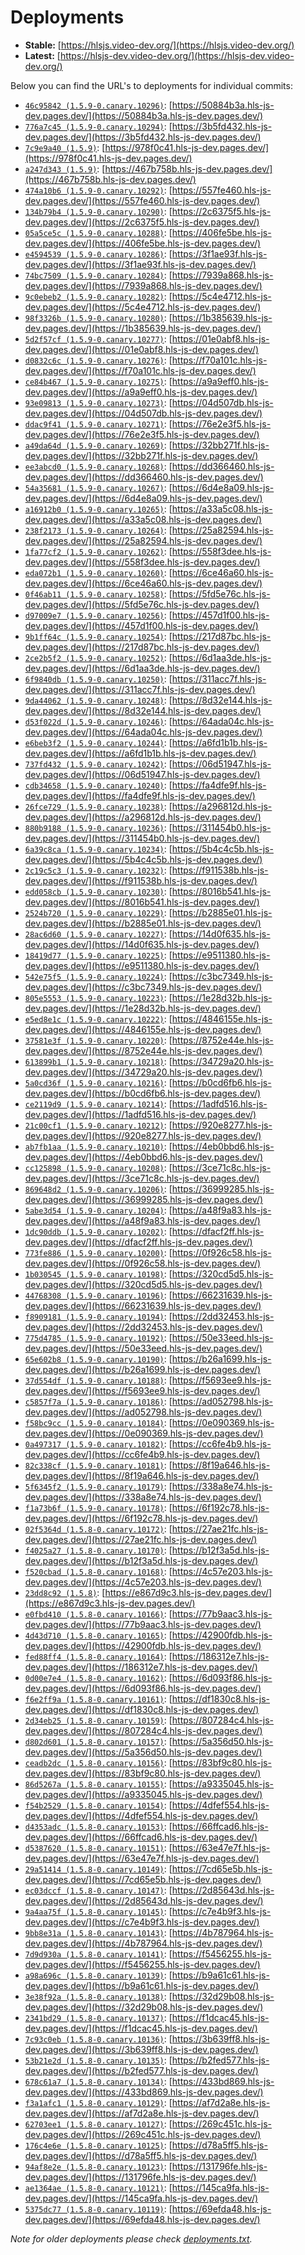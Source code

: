 # Deployments

- **Stable:** [https://hlsjs.video-dev.org/](https://hlsjs.video-dev.org/)
- **Latest:** [https://hlsjs-dev.video-dev.org/](https://hlsjs-dev.video-dev.org/)

Below you can find the URL's to deployments for individual commits:

- [`46c95842 (1.5.9-0.canary.10296)`](https://github.com/video-dev/hls.js/commit/46c958424151d5791f25c871a91d1640a6f03543): [https://50884b3a.hls-js-dev.pages.dev/](https://50884b3a.hls-js-dev.pages.dev/)
- [`776a7c45 (1.5.9-0.canary.10294)`](https://github.com/video-dev/hls.js/commit/776a7c45a1f1d2454dd6519f4eb17e29446501da): [https://3b5fd432.hls-js-dev.pages.dev/](https://3b5fd432.hls-js-dev.pages.dev/)
- [`7c9e9a40 (1.5.9)`](https://github.com/video-dev/hls.js/commit/7c9e9a40ff0e5351a1671ed385065535d6f74778): [https://978f0c41.hls-js-dev.pages.dev/](https://978f0c41.hls-js-dev.pages.dev/)
- [`a247d343 (1.5.9)`](https://github.com/video-dev/hls.js/commit/a247d343faf8575f146b1ac55b8667ab4b8b9f64): [https://467b758b.hls-js-dev.pages.dev/](https://467b758b.hls-js-dev.pages.dev/)
- [`474a10b6 (1.5.9-0.canary.10292)`](https://github.com/video-dev/hls.js/commit/474a10b68d1ed8d351b81cbac367cc1fcf104fc3): [https://557fe460.hls-js-dev.pages.dev/](https://557fe460.hls-js-dev.pages.dev/)
- [`134b79b4 (1.5.9-0.canary.10290)`](https://github.com/video-dev/hls.js/commit/134b79b4b6b2e500f6dd1041c27870ab6317ef21): [https://2c6375f5.hls-js-dev.pages.dev/](https://2c6375f5.hls-js-dev.pages.dev/)
- [`05a5ce5c (1.5.9-0.canary.10288)`](https://github.com/video-dev/hls.js/commit/05a5ce5cabfed6a27505b390eb57e0f6954b7a04): [https://406fe5be.hls-js-dev.pages.dev/](https://406fe5be.hls-js-dev.pages.dev/)
- [`e4594539 (1.5.9-0.canary.10286)`](https://github.com/video-dev/hls.js/commit/e45945393f7e46ba592eec42d6ccd5c6e42880bf): [https://3f1ae93f.hls-js-dev.pages.dev/](https://3f1ae93f.hls-js-dev.pages.dev/)
- [`74bc7509 (1.5.9-0.canary.10284)`](https://github.com/video-dev/hls.js/commit/74bc75095eec7e9fdb3e02a7a811cdb0b1204b4b): [https://7939a868.hls-js-dev.pages.dev/](https://7939a868.hls-js-dev.pages.dev/)
- [`9c0ebeb2 (1.5.9-0.canary.10282)`](https://github.com/video-dev/hls.js/commit/9c0ebeb289562ce6b40a9682f585071b38e679b6): [https://5c4e4712.hls-js-dev.pages.dev/](https://5c4e4712.hls-js-dev.pages.dev/)
- [`98f3326b (1.5.9-0.canary.10280)`](https://github.com/video-dev/hls.js/commit/98f3326bf597a0e57f0ac2e3378d640604a64f2e): [https://1b385639.hls-js-dev.pages.dev/](https://1b385639.hls-js-dev.pages.dev/)
- [`5d2f57cf (1.5.9-0.canary.10277)`](https://github.com/video-dev/hls.js/commit/5d2f57cfcfb4f88fdfe9e39147b9f7e78e6e5a38): [https://01e0abf8.hls-js-dev.pages.dev/](https://01e0abf8.hls-js-dev.pages.dev/)
- [`d0832c6c (1.5.9-0.canary.10276)`](https://github.com/video-dev/hls.js/commit/d0832c6c0a6e421e2eb221f5e83951001f3b70a1): [https://f70a101c.hls-js-dev.pages.dev/](https://f70a101c.hls-js-dev.pages.dev/)
- [`ce84b467 (1.5.9-0.canary.10275)`](https://github.com/video-dev/hls.js/commit/ce84b467cec80ab2fa48fb7d300ce3f9049d7f04): [https://a9a9eff0.hls-js-dev.pages.dev/](https://a9a9eff0.hls-js-dev.pages.dev/)
- [`93e09813 (1.5.9-0.canary.10273)`](https://github.com/video-dev/hls.js/commit/93e098138162af3f11e76fcd101f309c86bd356e): [https://04d507db.hls-js-dev.pages.dev/](https://04d507db.hls-js-dev.pages.dev/)
- [`ddac9f41 (1.5.9-0.canary.10271)`](https://github.com/video-dev/hls.js/commit/ddac9f414672a5feb81acdd26f3aa98c3959843c): [https://76e2e3f5.hls-js-dev.pages.dev/](https://76e2e3f5.hls-js-dev.pages.dev/)
- [`a49da64d (1.5.9-0.canary.10269)`](https://github.com/video-dev/hls.js/commit/a49da64d146e3ee8e7dcfe8728554a30002b4722): [https://32bb271f.hls-js-dev.pages.dev/](https://32bb271f.hls-js-dev.pages.dev/)
- [`ee3abcd0 (1.5.9-0.canary.10268)`](https://github.com/video-dev/hls.js/commit/ee3abcd0f009c483a73aec9cf623708c609d0057): [https://dd366460.hls-js-dev.pages.dev/](https://dd366460.hls-js-dev.pages.dev/)
- [`54a35681 (1.5.9-0.canary.10267)`](https://github.com/video-dev/hls.js/commit/54a3568180cdacceac5f2d09f0d560f048bfdf42): [https://6d4e8a09.hls-js-dev.pages.dev/](https://6d4e8a09.hls-js-dev.pages.dev/)
- [`a16912b0 (1.5.9-0.canary.10265)`](https://github.com/video-dev/hls.js/commit/a16912b0cb5ca358f6a77a465ae8286641212954): [https://a33a5c08.hls-js-dev.pages.dev/](https://a33a5c08.hls-js-dev.pages.dev/)
- [`238f2173 (1.5.9-0.canary.10264)`](https://github.com/video-dev/hls.js/commit/238f2173afe62bc9884e3bc4941fa7e62e71aacd): [https://25a82594.hls-js-dev.pages.dev/](https://25a82594.hls-js-dev.pages.dev/)
- [`1fa77cf2 (1.5.9-0.canary.10262)`](https://github.com/video-dev/hls.js/commit/1fa77cf2566e3006077bb2c55d8318d4b15d9c7b): [https://558f3dee.hls-js-dev.pages.dev/](https://558f3dee.hls-js-dev.pages.dev/)
- [`eda072b1 (1.5.9-0.canary.10260)`](https://github.com/video-dev/hls.js/commit/eda072b1c33f3753598d20752af124f41594c568): [https://6ce46a60.hls-js-dev.pages.dev/](https://6ce46a60.hls-js-dev.pages.dev/)
- [`0f46ab11 (1.5.9-0.canary.10258)`](https://github.com/video-dev/hls.js/commit/0f46ab111a11ded3055daf5bbab0c083e54fd422): [https://5fd5e76c.hls-js-dev.pages.dev/](https://5fd5e76c.hls-js-dev.pages.dev/)
- [`d97009e7 (1.5.9-0.canary.10256)`](https://github.com/video-dev/hls.js/commit/d97009e7c4c3ea64773fb08d61bc31ac8e126ada): [https://457d1f00.hls-js-dev.pages.dev/](https://457d1f00.hls-js-dev.pages.dev/)
- [`9b1ff64c (1.5.9-0.canary.10254)`](https://github.com/video-dev/hls.js/commit/9b1ff64c0d8291b9db794cbc3ff7dcd9c2d25e33): [https://217d87bc.hls-js-dev.pages.dev/](https://217d87bc.hls-js-dev.pages.dev/)
- [`2ce2b5f2 (1.5.9-0.canary.10252)`](https://github.com/video-dev/hls.js/commit/2ce2b5f2cb22113c7a87d8675f0dab867442e8ce): [https://6d1aa3de.hls-js-dev.pages.dev/](https://6d1aa3de.hls-js-dev.pages.dev/)
- [`6f9840db (1.5.9-0.canary.10250)`](https://github.com/video-dev/hls.js/commit/6f9840db3a52d269f52a58fd24557d7087a29a49): [https://311acc7f.hls-js-dev.pages.dev/](https://311acc7f.hls-js-dev.pages.dev/)
- [`9da44062 (1.5.9-0.canary.10248)`](https://github.com/video-dev/hls.js/commit/9da44062f6c1e78b89b331db96e53a008e732df9): [https://8d32e144.hls-js-dev.pages.dev/](https://8d32e144.hls-js-dev.pages.dev/)
- [`d53f022d (1.5.9-0.canary.10246)`](https://github.com/video-dev/hls.js/commit/d53f022d8f23b34ac3608746ca6a8d9ba5eeb644): [https://64ada04c.hls-js-dev.pages.dev/](https://64ada04c.hls-js-dev.pages.dev/)
- [`e6beb3f2 (1.5.9-0.canary.10244)`](https://github.com/video-dev/hls.js/commit/e6beb3f2ddcfe54a5de0a2d1ffddb4e4729f13ca): [https://a6fd1b1b.hls-js-dev.pages.dev/](https://a6fd1b1b.hls-js-dev.pages.dev/)
- [`737fd432 (1.5.9-0.canary.10242)`](https://github.com/video-dev/hls.js/commit/737fd4323b927065fda2177b668b805f799e3d62): [https://06d51947.hls-js-dev.pages.dev/](https://06d51947.hls-js-dev.pages.dev/)
- [`cdb34658 (1.5.9-0.canary.10240)`](https://github.com/video-dev/hls.js/commit/cdb34658a2e94c842ea95113e418859d5c2ede94): [https://fa4dfe9f.hls-js-dev.pages.dev/](https://fa4dfe9f.hls-js-dev.pages.dev/)
- [`26fce729 (1.5.9-0.canary.10238)`](https://github.com/video-dev/hls.js/commit/26fce729ffdb6ad669e9874f37b8a03cccc12b92): [https://a296812d.hls-js-dev.pages.dev/](https://a296812d.hls-js-dev.pages.dev/)
- [`880b9188 (1.5.9-0.canary.10236)`](https://github.com/video-dev/hls.js/commit/880b9188010a4b2e7b2d868a7b7846f5a7f787be): [https://311454b0.hls-js-dev.pages.dev/](https://311454b0.hls-js-dev.pages.dev/)
- [`6a39c8ca (1.5.9-0.canary.10234)`](https://github.com/video-dev/hls.js/commit/6a39c8ca15a181ea07a6c179f0df37f7e8d0bd19): [https://5b4c4c5b.hls-js-dev.pages.dev/](https://5b4c4c5b.hls-js-dev.pages.dev/)
- [`2c19c5c3 (1.5.9-0.canary.10232)`](https://github.com/video-dev/hls.js/commit/2c19c5c389557006511546a42d6efe907d0025fe): [https://f911538b.hls-js-dev.pages.dev/](https://f911538b.hls-js-dev.pages.dev/)
- [`edd058cb (1.5.9-0.canary.10230)`](https://github.com/video-dev/hls.js/commit/edd058cb43ac4102e018f5f90a2c45a1dfd60519): [https://8016b541.hls-js-dev.pages.dev/](https://8016b541.hls-js-dev.pages.dev/)
- [`2524b720 (1.5.9-0.canary.10229)`](https://github.com/video-dev/hls.js/commit/2524b720caa75a10264237a7c197aa6f5ce3d7ab): [https://b2885e01.hls-js-dev.pages.dev/](https://b2885e01.hls-js-dev.pages.dev/)
- [`28ac6d60 (1.5.9-0.canary.10227)`](https://github.com/video-dev/hls.js/commit/28ac6d60fb47eec1500058c6b752eea1d76a4c80): [https://14d0f635.hls-js-dev.pages.dev/](https://14d0f635.hls-js-dev.pages.dev/)
- [`18419d77 (1.5.9-0.canary.10225)`](https://github.com/video-dev/hls.js/commit/18419d772edb5e1642064d0ae0c789a9ee604d46): [https://e9511380.hls-js-dev.pages.dev/](https://e9511380.hls-js-dev.pages.dev/)
- [`542e75f5 (1.5.9-0.canary.10224)`](https://github.com/video-dev/hls.js/commit/542e75f5baaeb14b025521ee6f96a0420893e502): [https://c3bc7349.hls-js-dev.pages.dev/](https://c3bc7349.hls-js-dev.pages.dev/)
- [`805e5553 (1.5.9-0.canary.10223)`](https://github.com/video-dev/hls.js/commit/805e55535e1a4150c2cfbaf88f6f81bfe24a8df0): [https://1e28d32b.hls-js-dev.pages.dev/](https://1e28d32b.hls-js-dev.pages.dev/)
- [`e5ed8e1c (1.5.9-0.canary.10222)`](https://github.com/video-dev/hls.js/commit/e5ed8e1ce710dad6b50d3ab053d8f57a3ad902af): [https://4846155e.hls-js-dev.pages.dev/](https://4846155e.hls-js-dev.pages.dev/)
- [`37581e3f (1.5.9-0.canary.10220)`](https://github.com/video-dev/hls.js/commit/37581e3f919963b1f7f0a7ace62c037deaeb8242): [https://8752e44e.hls-js-dev.pages.dev/](https://8752e44e.hls-js-dev.pages.dev/)
- [`613899b1 (1.5.9-0.canary.10218)`](https://github.com/video-dev/hls.js/commit/613899b1b4ca0de391965ca557a9b396a0bc7f5c): [https://34729a20.hls-js-dev.pages.dev/](https://34729a20.hls-js-dev.pages.dev/)
- [`5a0cd36f (1.5.9-0.canary.10216)`](https://github.com/video-dev/hls.js/commit/5a0cd36ff35ae3ac9f6c0785bf10b62f0b449b03): [https://b0cd6fb6.hls-js-dev.pages.dev/](https://b0cd6fb6.hls-js-dev.pages.dev/)
- [`ce2119d9 (1.5.9-0.canary.10214)`](https://github.com/video-dev/hls.js/commit/ce2119d9dc25823d97d31d7b8d0163574e2ca47b): [https://1adfd516.hls-js-dev.pages.dev/](https://1adfd516.hls-js-dev.pages.dev/)
- [`21c00cf1 (1.5.9-0.canary.10212)`](https://github.com/video-dev/hls.js/commit/21c00cf1a7becab3d269629719f4164e2645709a): [https://920e8277.hls-js-dev.pages.dev/](https://920e8277.hls-js-dev.pages.dev/)
- [`ab7fb1aa (1.5.9-0.canary.10210)`](https://github.com/video-dev/hls.js/commit/ab7fb1aa82d91b690de7b047678945b650dc1101): [https://4eb0bbd6.hls-js-dev.pages.dev/](https://4eb0bbd6.hls-js-dev.pages.dev/)
- [`cc125898 (1.5.9-0.canary.10208)`](https://github.com/video-dev/hls.js/commit/cc1258986ad1f0d989aac205622f3b48e4fe4845): [https://3ce71c8c.hls-js-dev.pages.dev/](https://3ce71c8c.hls-js-dev.pages.dev/)
- [`869648d2 (1.5.9-0.canary.10206)`](https://github.com/video-dev/hls.js/commit/869648d20714dda92080dfeb81b9cd6b71daa75b): [https://36999285.hls-js-dev.pages.dev/](https://36999285.hls-js-dev.pages.dev/)
- [`5abe3d54 (1.5.9-0.canary.10204)`](https://github.com/video-dev/hls.js/commit/5abe3d54c2d6998666ac050e6fc779bdcc42bb9a): [https://a48f9a83.hls-js-dev.pages.dev/](https://a48f9a83.hls-js-dev.pages.dev/)
- [`1dc90ddb (1.5.9-0.canary.10202)`](https://github.com/video-dev/hls.js/commit/1dc90ddb96c8a11241d0ebb2710f0f1dba936129): [https://dfacf2ff.hls-js-dev.pages.dev/](https://dfacf2ff.hls-js-dev.pages.dev/)
- [`773fe886 (1.5.9-0.canary.10200)`](https://github.com/video-dev/hls.js/commit/773fe886ed45cc83a015045c314763953b9a49d9): [https://0f926c58.hls-js-dev.pages.dev/](https://0f926c58.hls-js-dev.pages.dev/)
- [`1b030545 (1.5.9-0.canary.10198)`](https://github.com/video-dev/hls.js/commit/1b0305459ae85f431a7614c7cebf328c6d185c1b): [https://320cd5d5.hls-js-dev.pages.dev/](https://320cd5d5.hls-js-dev.pages.dev/)
- [`44768308 (1.5.9-0.canary.10196)`](https://github.com/video-dev/hls.js/commit/447683084891b0e316c87100f5775ab8fc143c47): [https://66231639.hls-js-dev.pages.dev/](https://66231639.hls-js-dev.pages.dev/)
- [`f8909181 (1.5.9-0.canary.10194)`](https://github.com/video-dev/hls.js/commit/f890918198f12d533a055eeba3901f9ae01da91f): [https://2dd32453.hls-js-dev.pages.dev/](https://2dd32453.hls-js-dev.pages.dev/)
- [`775d4785 (1.5.9-0.canary.10192)`](https://github.com/video-dev/hls.js/commit/775d4785d5cc914ff5b742ea899a9bbc679704d7): [https://50e33eed.hls-js-dev.pages.dev/](https://50e33eed.hls-js-dev.pages.dev/)
- [`65e602b8 (1.5.9-0.canary.10190)`](https://github.com/video-dev/hls.js/commit/65e602b8ea22d84741a481bdec35df23aa3c35bb): [https://b26a1699.hls-js-dev.pages.dev/](https://b26a1699.hls-js-dev.pages.dev/)
- [`37d554df (1.5.9-0.canary.10188)`](https://github.com/video-dev/hls.js/commit/37d554df2e806bf242d10a2207164747fa48b5de): [https://f5693ee9.hls-js-dev.pages.dev/](https://f5693ee9.hls-js-dev.pages.dev/)
- [`c5857f7a (1.5.9-0.canary.10186)`](https://github.com/video-dev/hls.js/commit/c5857f7afd72c0c05e1cfa406e311aa8cc38f4b3): [https://ad052798.hls-js-dev.pages.dev/](https://ad052798.hls-js-dev.pages.dev/)
- [`f58bc9cc (1.5.9-0.canary.10184)`](https://github.com/video-dev/hls.js/commit/f58bc9cc40907cade9ad325ea0694eb986c9a6be): [https://0e090369.hls-js-dev.pages.dev/](https://0e090369.hls-js-dev.pages.dev/)
- [`0a497317 (1.5.9-0.canary.10182)`](https://github.com/video-dev/hls.js/commit/0a497317de8e73e6ad0f35bc06c8b327e10c995f): [https://cc6fe4b9.hls-js-dev.pages.dev/](https://cc6fe4b9.hls-js-dev.pages.dev/)
- [`82c338cf (1.5.9-0.canary.10181)`](https://github.com/video-dev/hls.js/commit/82c338cf9e4cafca11b7dfcb2a3f95b08d48d630): [https://8f19a646.hls-js-dev.pages.dev/](https://8f19a646.hls-js-dev.pages.dev/)
- [`5f6345f2 (1.5.9-0.canary.10179)`](https://github.com/video-dev/hls.js/commit/5f6345f22edcfd0766f89b04c1f1e7e2b1571971): [https://338a8e74.hls-js-dev.pages.dev/](https://338a8e74.hls-js-dev.pages.dev/)
- [`f1a73b6f (1.5.9-0.canary.10178)`](https://github.com/video-dev/hls.js/commit/f1a73b6f39fe1b1f58b2292348c33dd3b890ed3c): [https://6f192c78.hls-js-dev.pages.dev/](https://6f192c78.hls-js-dev.pages.dev/)
- [`02f5364d (1.5.8-0.canary.10172)`](https://github.com/video-dev/hls.js/commit/02f5364d801847873aecd5a215f2865f68421de3): [https://27ae21fc.hls-js-dev.pages.dev/](https://27ae21fc.hls-js-dev.pages.dev/)
- [`f4025a27 (1.5.8-0.canary.10170)`](https://github.com/video-dev/hls.js/commit/f4025a27853ec21d43c75a980124fbbc7b5e206d): [https://b12f3a5d.hls-js-dev.pages.dev/](https://b12f3a5d.hls-js-dev.pages.dev/)
- [`f520cbad (1.5.8-0.canary.10168)`](https://github.com/video-dev/hls.js/commit/f520cbad23ff991c1ab3c07a55e31e875808ab67): [https://4c57e203.hls-js-dev.pages.dev/](https://4c57e203.hls-js-dev.pages.dev/)
- [`23dd8c92 (1.5.8)`](https://github.com/video-dev/hls.js/commit/23dd8c92129c16f035ffa19bf79a77263375197c): [https://e867d9c3.hls-js-dev.pages.dev/](https://e867d9c3.hls-js-dev.pages.dev/)
- [`e0fbd410 (1.5.8-0.canary.10166)`](https://github.com/video-dev/hls.js/commit/e0fbd4108af41d918a9499d6455b34bf6b7faafe): [https://77b9aac3.hls-js-dev.pages.dev/](https://77b9aac3.hls-js-dev.pages.dev/)
- [`4d43d710 (1.5.8-0.canary.10165)`](https://github.com/video-dev/hls.js/commit/4d43d7109940926859dff85dce4495716538b4ec): [https://42900fdb.hls-js-dev.pages.dev/](https://42900fdb.hls-js-dev.pages.dev/)
- [`fed88ff4 (1.5.8-0.canary.10164)`](https://github.com/video-dev/hls.js/commit/fed88ff41b8b2a05a3341805a6c3ee6f86b07d87): [https://186312e7.hls-js-dev.pages.dev/](https://186312e7.hls-js-dev.pages.dev/)
- [`0d00e7e4 (1.5.8-0.canary.10162)`](https://github.com/video-dev/hls.js/commit/0d00e7e4e72193970d3596037882a2159c2e5f6b): [https://6d093f86.hls-js-dev.pages.dev/](https://6d093f86.hls-js-dev.pages.dev/)
- [`f6e2ff9a (1.5.8-0.canary.10161)`](https://github.com/video-dev/hls.js/commit/f6e2ff9a908c472abca54a93f6e3679883ccfe51): [https://df1830c8.hls-js-dev.pages.dev/](https://df1830c8.hls-js-dev.pages.dev/)
- [`2d34eb25 (1.5.8-0.canary.10159)`](https://github.com/video-dev/hls.js/commit/2d34eb25010e3bcbbd49adb4e1f81079543f9526): [https://807284c4.hls-js-dev.pages.dev/](https://807284c4.hls-js-dev.pages.dev/)
- [`d802d601 (1.5.8-0.canary.10157)`](https://github.com/video-dev/hls.js/commit/d802d6013c7044cdfc7db6963643abbcf1b2d351): [https://5a356d50.hls-js-dev.pages.dev/](https://5a356d50.hls-js-dev.pages.dev/)
- [`ceadb2dc (1.5.8-0.canary.10156)`](https://github.com/video-dev/hls.js/commit/ceadb2dce46dde6c709c966d7585e7b1164936c0): [https://83bf9c80.hls-js-dev.pages.dev/](https://83bf9c80.hls-js-dev.pages.dev/)
- [`86d5267a (1.5.8-0.canary.10155)`](https://github.com/video-dev/hls.js/commit/86d5267abb96e8f8afc90aca3a534fe51ae7620a): [https://a9335045.hls-js-dev.pages.dev/](https://a9335045.hls-js-dev.pages.dev/)
- [`f54b2529 (1.5.8-0.canary.10154)`](https://github.com/video-dev/hls.js/commit/f54b2529edb5bc869271e8d653ac9d8876cd3d25): [https://4dfef554.hls-js-dev.pages.dev/](https://4dfef554.hls-js-dev.pages.dev/)
- [`d4353adc (1.5.8-0.canary.10153)`](https://github.com/video-dev/hls.js/commit/d4353adc285ae2df3c776e62e649e430ea2e454f): [https://66ffcad6.hls-js-dev.pages.dev/](https://66ffcad6.hls-js-dev.pages.dev/)
- [`d5387620 (1.5.8-0.canary.10151)`](https://github.com/video-dev/hls.js/commit/d5387620ff811721ab1633a911f45694b6c142b5): [https://63e47e7f.hls-js-dev.pages.dev/](https://63e47e7f.hls-js-dev.pages.dev/)
- [`29a51414 (1.5.8-0.canary.10149)`](https://github.com/video-dev/hls.js/commit/29a5141492f0034ac05250ca712f7874abeee128): [https://7cd65e5b.hls-js-dev.pages.dev/](https://7cd65e5b.hls-js-dev.pages.dev/)
- [`ec03dccf (1.5.8-0.canary.10147)`](https://github.com/video-dev/hls.js/commit/ec03dccf458399d89d117aa0b5882f9c7af314af): [https://2d85643d.hls-js-dev.pages.dev/](https://2d85643d.hls-js-dev.pages.dev/)
- [`9a4aa75f (1.5.8-0.canary.10145)`](https://github.com/video-dev/hls.js/commit/9a4aa75fa015fca178ad8f9c6f61f4a133d27b47): [https://c7e4b9f3.hls-js-dev.pages.dev/](https://c7e4b9f3.hls-js-dev.pages.dev/)
- [`9bb8e31a (1.5.8-0.canary.10143)`](https://github.com/video-dev/hls.js/commit/9bb8e31a2959a652b6a09d3a01dbbd865433de5a): [https://4b787964.hls-js-dev.pages.dev/](https://4b787964.hls-js-dev.pages.dev/)
- [`7d9d930a (1.5.8-0.canary.10141)`](https://github.com/video-dev/hls.js/commit/7d9d930ad1af00c70e75dc6e0d178805d6a35932): [https://f5456255.hls-js-dev.pages.dev/](https://f5456255.hls-js-dev.pages.dev/)
- [`a98a696c (1.5.8-0.canary.10139)`](https://github.com/video-dev/hls.js/commit/a98a696cfaeb8ee5327124404a8dd0db323d726a): [https://b9a61c61.hls-js-dev.pages.dev/](https://b9a61c61.hls-js-dev.pages.dev/)
- [`3e38f92a (1.5.8-0.canary.10138)`](https://github.com/video-dev/hls.js/commit/3e38f92ae24a74fb9cdf8bd7209d0022c7dfcb1f): [https://32d29b08.hls-js-dev.pages.dev/](https://32d29b08.hls-js-dev.pages.dev/)
- [`2341bd29 (1.5.8-0.canary.10137)`](https://github.com/video-dev/hls.js/commit/2341bd29ea287a942a6aa97067856f5e77666039): [https://f1dcac45.hls-js-dev.pages.dev/](https://f1dcac45.hls-js-dev.pages.dev/)
- [`7c93c0eb (1.5.8-0.canary.10136)`](https://github.com/video-dev/hls.js/commit/7c93c0eb6e4b9aab7cdc48ad2ff7dd17175570a6): [https://3b639ff8.hls-js-dev.pages.dev/](https://3b639ff8.hls-js-dev.pages.dev/)
- [`53b21e2d (1.5.8-0.canary.10135)`](https://github.com/video-dev/hls.js/commit/53b21e2d96136f60597e8b8f12e55c048201a53b): [https://b2fed577.hls-js-dev.pages.dev/](https://b2fed577.hls-js-dev.pages.dev/)
- [`678c61a7 (1.5.8-0.canary.10134)`](https://github.com/video-dev/hls.js/commit/678c61a7a74ed683cf65722a85b0d21848649db6): [https://433bd869.hls-js-dev.pages.dev/](https://433bd869.hls-js-dev.pages.dev/)
- [`f3a1afc1 (1.5.8-0.canary.10129)`](https://github.com/video-dev/hls.js/commit/f3a1afc1032634e457ec8f9c71c606e8326cad11): [https://af7d2a8e.hls-js-dev.pages.dev/](https://af7d2a8e.hls-js-dev.pages.dev/)
- [`62703ee1 (1.5.8-0.canary.10127)`](https://github.com/video-dev/hls.js/commit/62703ee1b2ee37b60ef9477672dd3117066c9d39): [https://269c451c.hls-js-dev.pages.dev/](https://269c451c.hls-js-dev.pages.dev/)
- [`176c4e6e (1.5.8-0.canary.10125)`](https://github.com/video-dev/hls.js/commit/176c4e6ed2ff0f58b90489794c66b8fe7cff81cd): [https://d78a5ff5.hls-js-dev.pages.dev/](https://d78a5ff5.hls-js-dev.pages.dev/)
- [`94af8e2e (1.5.8-0.canary.10123)`](https://github.com/video-dev/hls.js/commit/94af8e2e9f3c362163e5cd7d73ecb2c1d1b485cf): [https://131796fe.hls-js-dev.pages.dev/](https://131796fe.hls-js-dev.pages.dev/)
- [`ae1364ae (1.5.8-0.canary.10121)`](https://github.com/video-dev/hls.js/commit/ae1364ae800040b1cdbdddf80de1150e8caa8d7f): [https://145ca9fa.hls-js-dev.pages.dev/](https://145ca9fa.hls-js-dev.pages.dev/)
- [`5375dc77 (1.5.8-0.canary.10119)`](https://github.com/video-dev/hls.js/commit/5375dc774db9ebf783196635f7a5fdaa8bfb3c99): [https://69efda48.hls-js-dev.pages.dev/](https://69efda48.hls-js-dev.pages.dev/)

_Note for older deployments please check [deployments.txt](./deployments.txt)._
